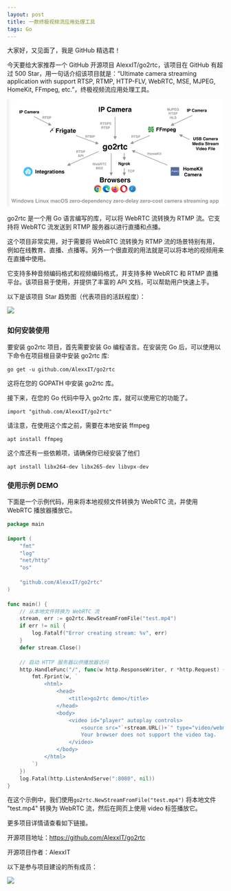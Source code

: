 ```yaml
---
layout: post
title: 一款终极视频流应用处理工具
tags: Go
---
```


大家好，又见面了，我是 GitHub 精选君！

今天要给大家推荐一个 GitHub 开源项目 AlexxIT/go2rtc，该项目在 GitHub 有超过 500 Star，用一句话介绍该项目就是：“Ultimate camera streaming application with support RTSP, RTMP, HTTP-FLV, WebRTC, MSE, MJPEG, HomeKit, FFmpeg, etc.”，终极视频流应用处理工具。

![](https://raw.githubusercontent.com/ZhuPeng/pic/master/images/compress_image-20230311190337988.png)

go2rtc 是一个用 Go 语言编写的库，可以将 WebRTC 流转换为 RTMP 流。它支持将 WebRTC 流发送到 RTMP 服务器以进行直播和点播。

这个项目非常实用，对于需要将 WebRTC 流转换为 RTMP 流的场景特别有用，例如在线教育、直播、点播等。另外一个很直观的用法就是可以将本地的视频用来在直播中使用。

它支持多种音频编码格式和视频编码格式，并支持多种 WebRTC 和 RTMP 直播平台。该项目易于使用，并提供了丰富的 API 文档，可以帮助用户快速上手。


以下是该项目 Star 趋势图（代表项目的活跃程度）：

![](https://api.star-history.com/svg?repos=AlexxIT/go2rtc&type=Timeline)

### 如何安装使用

要安装 go2rtc 项目，首先需要安装 Go 编程语言。在安装完 Go 后，可以使用以下命令在项目根目录中安装 go2rtc 库:
```
go get -u github.com/AlexxIT/go2rtc
```
这将在您的 GOPATH 中安装 go2rtc 库。

接下来，在您的 Go 代码中导入 go2rtc 库，就可以使用它的功能了。
```
import "github.com/AlexxIT/go2rtc"
```

请注意，在使用这个库之前，需要在本地安装 ffmpeg
```
apt install ffmpeg
```

这个库还有一些依赖项，请确保你已经安装了他们
```
apt install libx264-dev libx265-dev libvpx-dev
```


### 使用示例 DEMO

下面是一个示例代码，用来将本地视频文件转换为 WebRTC 流，并使用 WebRTC 播放器播放它。

```go
package main

import (
	"fmt"
	"log"
	"net/http"
	"os"

	"github.com/AlexxIT/go2rtc"
)

func main() {
	// 从本地文件转换为 WebRTC 流
	stream, err := go2rtc.NewStreamFromFile("test.mp4")
	if err != nil {
		log.Fatalf("Error creating stream: %v", err)
	}
	defer stream.Close()

	// 启动 HTTP 服务器以供播放器访问
	http.HandleFunc("/", func(w http.ResponseWriter, r *http.Request) {
		fmt.Fprint(w, `
			<html>
				<head>
					<title>go2rtc demo</title>
				</head>
				<body>
					<video id="player" autoplay controls>
						<source src="`+stream.URL()+`" type="video/webm">
						Your browser does not support the video tag.
					</video>
				</body>
			</html>
		`)
	})
	log.Fatal(http.ListenAndServe(":8080", nil))
}
```
在这个示例中，我们使用`go2rtc.NewStreamFromFile("test.mp4")` 将本地文件 "test.mp4" 转换为 WebRTC 流，然后在网页上使用 video 标签播放它。


更多项目详情请查看如下链接。

开源项目地址：https://github.com/AlexxIT/go2rtc 

开源项目作者：AlexxIT

以下是参与项目建设的所有成员：

![](https://contrib.rocks/image?repo=AlexxIT/go2rtc)

